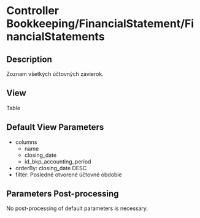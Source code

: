 # Controller Bookkeeping/FinancialStatement/FinancialStatements

## Description

Zoznam všetkých účtovných závierok.

## View

Table

## Default View Parameters

* columns
  * name
  * closing_date
  * id_bkp_accounting_period
* orderBy: closing_date DESC
* filter: Posledné otvorené účtovné obdobie

## Parameters Post-processing

No post-processing of default parameters is necessary.